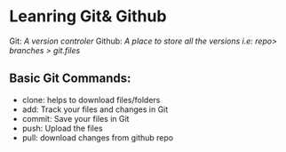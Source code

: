 # Leanring Git& Github

Git: *A version controler*
Github: *A place to store all the versions i.e: repo> branches > git.files*

## Basic Git Commands:
- clone: helps to download files/folders
- add: Track your files and changes in Git
- commit: Save your files in Git
- push: Upload the files
- pull: download changes from github repo
